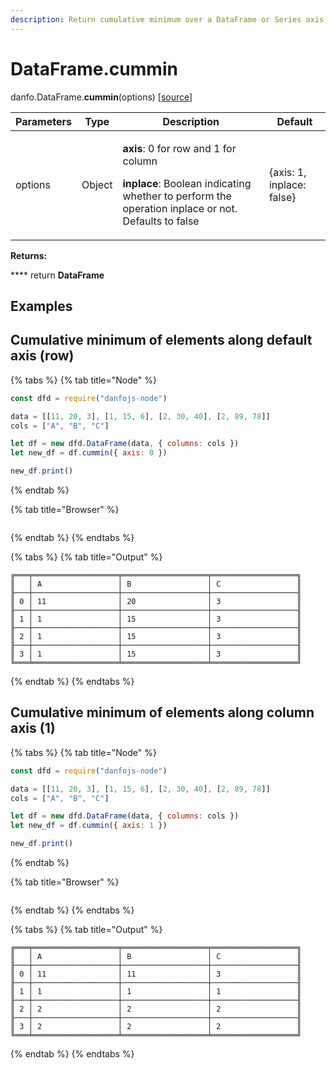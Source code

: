 ```yaml
---
description: Return cumulative minimum over a DataFrame or Series axis.
---
```


# DataFrame.cummin

danfo.DataFrame.**cummin**(options) \[[source](https://github.com/opensource9ja/danfojs/blob/3398c2f540c16ac95599a05b6f2db4eff8a258c9/danfojs/src/core/frame.js#L706)]

| Parameters | Type   | Description                                                                                                                                                                           | Default                   |
| ---------- | ------ | ------------------------------------------------------------------------------------------------------------------------------------------------------------------------------------- | ------------------------- |
| options    | Object | <p><strong>axis</strong>: 0 for row and 1 for column</p><p><strong>inplace</strong>: Boolean indicating whether to perform the operation inplace or not. Defaults to false</p><p></p> | {axis: 1, inplace: false} |

**Returns:**

&#x20;      ****       return **DataFrame**

## **Examples**

## Cumulative minimum of elements along default axis (row)

{% tabs %}
{% tab title="Node" %}
```javascript
const dfd = require("danfojs-node")

data = [[11, 20, 3], [1, 15, 6], [2, 30, 40], [2, 89, 78]]
cols = ["A", "B", "C"]

let df = new dfd.DataFrame(data, { columns: cols })
let new_df = df.cummin({ axis: 0 })

new_df.print()
```
{% endtab %}

{% tab title="Browser" %}
```
```
{% endtab %}
{% endtabs %}

{% tabs %}
{% tab title="Output" %}
```
╔═══╤═══════════════════╤═══════════════════╤═══════════════════╗
║   │ A                 │ B                 │ C                 ║
╟───┼───────────────────┼───────────────────┼───────────────────╢
║ 0 │ 11                │ 20                │ 3                 ║
╟───┼───────────────────┼───────────────────┼───────────────────╢
║ 1 │ 1                 │ 15                │ 3                 ║
╟───┼───────────────────┼───────────────────┼───────────────────╢
║ 2 │ 1                 │ 15                │ 3                 ║
╟───┼───────────────────┼───────────────────┼───────────────────╢
║ 3 │ 1                 │ 15                │ 3                 ║
╚═══╧═══════════════════╧═══════════════════╧═══════════════════╝
```
{% endtab %}
{% endtabs %}

## Cumulative minimum of elements along column axis (1)

{% tabs %}
{% tab title="Node" %}
```javascript
const dfd = require("danfojs-node")

data = [[11, 20, 3], [1, 15, 6], [2, 30, 40], [2, 89, 78]]
cols = ["A", "B", "C"]

let df = new dfd.DataFrame(data, { columns: cols })
let new_df = df.cummin({ axis: 1 })

new_df.print()
```
{% endtab %}

{% tab title="Browser" %}
```
```
{% endtab %}
{% endtabs %}

{% tabs %}
{% tab title="Output" %}
```
╔═══╤═══════════════════╤═══════════════════╤═══════════════════╗
║   │ A                 │ B                 │ C                 ║
╟───┼───────────────────┼───────────────────┼───────────────────╢
║ 0 │ 11                │ 11                │ 3                 ║
╟───┼───────────────────┼───────────────────┼───────────────────╢
║ 1 │ 1                 │ 1                 │ 1                 ║
╟───┼───────────────────┼───────────────────┼───────────────────╢
║ 2 │ 2                 │ 2                 │ 2                 ║
╟───┼───────────────────┼───────────────────┼───────────────────╢
║ 3 │ 2                 │ 2                 │ 2                 ║
╚═══╧═══════════════════╧═══════════════════╧═══════════════════╝
```
{% endtab %}
{% endtabs %}
